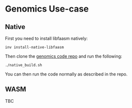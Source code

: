 # Genomics Use-case

## Native

First you need to install libfaasm natively:

```
inv install-native-libfaasm
```

Then clone the [genomics code repo](git@github.com:Shillaker/gem3-mapper.git) and run the following:

```
./native_build.sh
```

You can then run the code normally as described in the repo.

## WASM

TBC

